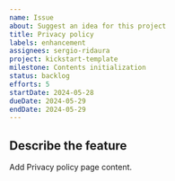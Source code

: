 ```yaml
---
name: Issue
about: Suggest an idea for this project
title: Privacy policy
labels: enhancement
assignees: sergio-ridaura
project: kickstart-template
milestone: Contents initialization
status: backlog
efforts: 5
startDate: 2024-05-28
dueDate: 2024-05-29
endDate: 2024-05-29
---
```


## Describe the feature

Add Privacy policy page content.
